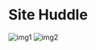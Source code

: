 # Site Huddle


![img1](https://user-images.githubusercontent.com/114447036/198830631-cbc44059-8aef-4d52-beeb-ad85f819e0f9.png)
![img2](https://user-images.githubusercontent.com/114447036/198830636-46097736-dd4d-45b5-9c97-2fbecd27f5bc.png)
